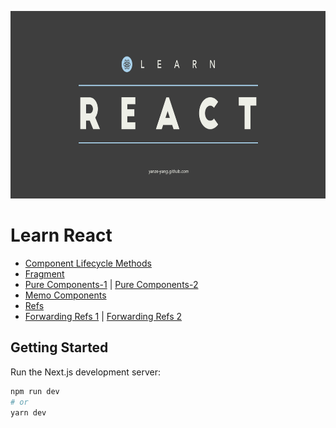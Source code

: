 <p align="center">
  <img height="300" src="banner.gif">
</p>

# Learn React

- [Component Lifecycle Methods](/pages/fundamentals/lifecycle/LifeCycleParent.js)
- [Fragment](/pages/fundamentals/fragment/index.js)
- [Pure Components-1](/pages/fundamentals/pure-components/ParentComp.js) | [Pure Components-2](/pages/fundamentals/pure-components/PureComp.js)
- [Memo Components](/pages/fundamentals/memo-components/MemoComp.js)
- [Refs](/pages/fundamentals/refs/ref-and-dom.md)
- [Forwarding Refs 1](/pages/fundamentals/refs-forwarding-refs/ParentInput.js) | [Forwarding Refs 2](/pages/fundamentals/refs-forwarding-refs/ChildInput.js)

## Getting Started

Run the Next.js development server:

```bash
npm run dev
# or
yarn dev
```
